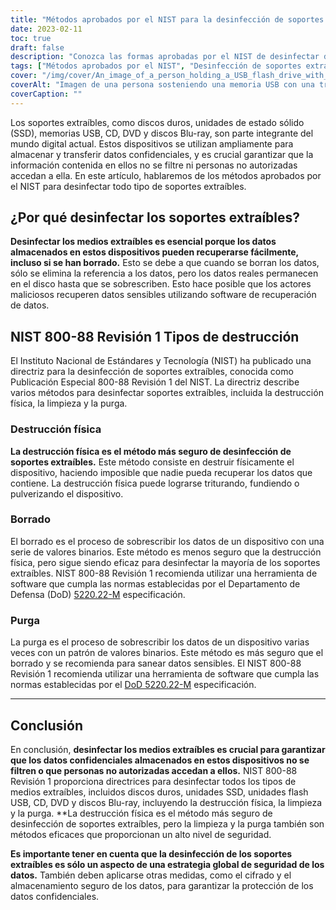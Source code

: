 ```yaml
---
title: "Métodos aprobados por el NIST para la desinfección de soportes extraíbles"
date: 2023-02-11
toc: true
draft: false
description: "Conozca las formas aprobadas por el NIST de desinfectar discos duros, unidades SSD, unidades flash USB, CD, DVD y discos Blu-ray para proteger los datos confidenciales de accesos no autorizados."
tags: ["Métodos aprobados por el NIST", "Desinfección de soportes extraíbles", "Discos duros", "Unidades SSD", "Memorias USB", "CD", "DVD", "Discos Blu-ray", "Seguridad de los datos", "Protección de datos sensibles"]
cover: "/img/cover/An_image_of_a_person_holding_a_USB_flash_drive_with_a_shreder.png"
coverAlt: "Imagen de una persona sosteniendo una memoria USB con una trituradora de fondo"
coverCaption: ""
---
```


Los soportes extraíbles, como discos duros, unidades de estado sólido (SSD), memorias USB, CD, DVD y discos Blu-ray, son parte integrante del mundo digital actual. Estos dispositivos se utilizan ampliamente para almacenar y transferir datos confidenciales, y es crucial garantizar que la información contenida en ellos no se filtre ni personas no autorizadas accedan a ella. En este artículo, hablaremos de los métodos aprobados por el NIST para desinfectar todo tipo de soportes extraíbles.

## ¿Por qué desinfectar los soportes extraíbles?

**Desinfectar los medios extraíbles es esencial porque los datos almacenados en estos dispositivos pueden recuperarse fácilmente, incluso si se han borrado.** Esto se debe a que cuando se borran los datos, sólo se elimina la referencia a los datos, pero los datos reales permanecen en el disco hasta que se sobrescriben. Esto hace posible que los actores maliciosos recuperen datos sensibles utilizando software de recuperación de datos.

## NIST 800-88 Revisión 1 Tipos de destrucción

El Instituto Nacional de Estándares y Tecnología (NIST) ha publicado una directriz para la desinfección de soportes extraíbles, conocida como Publicación Especial 800-88 Revisión 1 del NIST. La directriz describe varios métodos para desinfectar soportes extraíbles, incluida la destrucción física, la limpieza y la purga.

### Destrucción física

**La destrucción física es el método más seguro de desinfección de soportes extraíbles.** Este método consiste en destruir físicamente el dispositivo, haciendo imposible que nadie pueda recuperar los datos que contiene. La destrucción física puede lograrse triturando, fundiendo o pulverizando el dispositivo.

### Borrado

El borrado es el proceso de sobrescribir los datos de un dispositivo con una serie de valores binarios. Este método es menos seguro que la destrucción física, pero sigue siendo eficaz para desinfectar la mayoría de los soportes extraíbles. NIST 800-88 Revisión 1 recomienda utilizar una herramienta de software que cumpla las normas establecidas por el Departamento de Defensa (DoD) [5220.22-M](https://simeononsecurity.com/articles/dod-5220.22-m-data-sanitization-summarized/) especificación.

### Purga

La purga es el proceso de sobrescribir los datos de un dispositivo varias veces con un patrón de valores binarios. Este método es más seguro que el borrado y se recomienda para sanear datos sensibles. El NIST 800-88 Revisión 1 recomienda utilizar una herramienta de software que cumpla las normas establecidas por el [DoD 5220.22-M](https://simeononsecurity.com/articles/dod-5220.22-m-data-sanitization-summarized/) especificación.

__________________________________________

## Conclusión

En conclusión, **desinfectar los medios extraíbles es crucial para garantizar que los datos confidenciales almacenados en estos dispositivos no se filtren o que personas no autorizadas accedan a ellos.** NIST 800-88 Revisión 1 proporciona directrices para desinfectar todos los tipos de medios extraíbles, incluidos discos duros, unidades SSD, unidades flash USB, CD, DVD y discos Blu-ray, incluyendo la destrucción física, la limpieza y la purga. **La destrucción física es el método más seguro de desinfección de soportes extraíbles, pero la limpieza y la purga también son métodos eficaces que proporcionan un alto nivel de seguridad.

**Es importante tener en cuenta que la desinfección de los soportes extraíbles es sólo un aspecto de una estrategia global de seguridad de los datos.** También deben aplicarse otras medidas, como el cifrado y el almacenamiento seguro de los datos, para garantizar la protección de los datos confidenciales.

